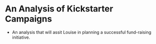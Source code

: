 # An Analysis of Kickstarter Campaigns
- An analysis that will assit Louise in planning a successful fund-raising initiative. 
